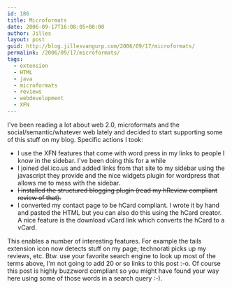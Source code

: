 ```yaml
---
id: 186
title: Microformats
date: 2006-09-17T16:08:05+00:00
author: Jilles
layout: post
guid: http://blog.jillesvangurp.com/2006/09/17/microformats/
permalink: /2006/09/17/microformats/
tags:
  - extension
  - HTML
  - java
  - microformats
  - reviews
  - webdevelopment
  - XFN
---
```

I've been reading a lot about web 2.0, microformats and the social/semantic/whatever web lately and decided to start supporting some of this stuff on my blog. Specific actions I took:

- I use the XFN features that come with word press in my links to people I know in the sidebar. I've been doing this for a while
- I joined del.ico.us and added links from that site to my sidebar using the javascript they provide and the nice widgets plugin for wordpress that allows me to mess with the sidebar.
- <strike>I installed the structured blogging plugin (read my hReview compliant review of that).</strike>
- I converted my contact page to be hCard compliant. I wrote it by hand and pasted the HTML but you can also do this using the hCard creator. A nice feature is the download vCard link which converts the hCard to a vCard.

This enables a number of interesting features. For example the tails extension icon now detects stuff on my page; technorati picks up my reviews, etc. Btw. use your favorite search engine to look up most of the terms above, I'm not going to add 20 or so links to this post :-o. Of course this post is highly buzzword compliant so you might have found your way here using some of those words in a search query :-).
